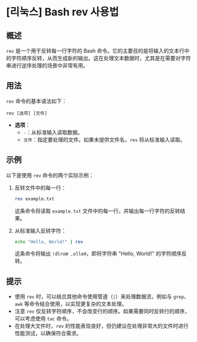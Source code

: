 # [리눅스] Bash rev 사용법

## 概述
`rev` 是一个用于反转每一行字符的 Bash 命令。它的主要目的是将输入的文本行中的字符顺序反转，从而生成新的输出。这在处理文本数据时，尤其是在需要对字符串进行逆序处理的场景中非常有用。

## 用法
`rev` 命令的基本语法如下：
```
rev [选项] [文件]
```
- **选项**：
  - `-`：从标准输入读取数据。
  - `文件`：指定要处理的文件。如果未提供文件名，`rev` 将从标准输入读取。

## 示例
以下是使用 `rev` 命令的两个实际示例：

1. 反转文件中的每一行：
   ```bash
   rev example.txt
   ```
   这条命令将读取 `example.txt` 文件中的每一行，并输出每一行字符的反转结果。

2. 从标准输入反转字符：
   ```bash
   echo "Hello, World!" | rev
   ```
   这条命令将输出 `!dlroW ,olleH`，即将字符串 "Hello, World!" 的字符顺序反转。

## 提示
- 使用 `rev` 时，可以结合其他命令使用管道（`|`）来处理数据流，例如与 `grep`、`awk` 等命令结合使用，以实现更复杂的文本处理。
- 注意 `rev` 仅反转字符顺序，不会改变行的顺序。如果需要同时反转行的顺序，可以考虑使用 `tac` 命令。
- 在处理大文件时，`rev` 的性能表现良好，但仍建议在处理非常大的文件时进行性能测试，以确保符合需求。
